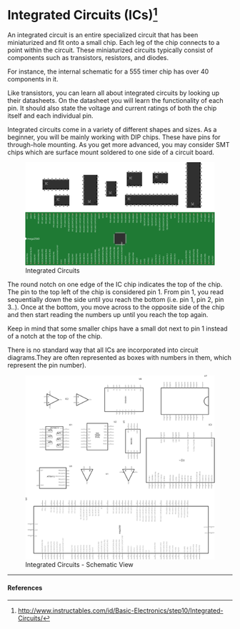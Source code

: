 <!--
title: Integrated Circuits (ICs) and Microcontrollers
summary: This document describes integrated circuits and microcontroller component.
author: G. L. Clark, II
date Created: March 6, 2016
date Modified:{{ file.mtime }}
filename: integrated-circuits.md
-->

# Integrated Circuits (ICs)[^1]

An integrated circuit is an entire specialized circuit that has been miniaturized and fit onto a small chip. Each leg of the chip connects to a point within the circuit. These miniaturized circuits typically consist of components such as transistors, resistors, and diodes.

For instance, the internal schematic for a 555 timer chip has over 40 components in it.

Like transistors, you can learn all about integrated circuits by looking up their datasheets. On the datasheet you will learn the functionality of each pin. It should also state the voltage and current ratings of both the chip itself and each individual pin.

Integrated circuits come in a variety of different shapes and sizes. As a beginner, you will be mainly working with DIP chips. These have pins for through-hole mounting. As you get more advanced, you may consider SMT chips which are surface mount soldered to one side of a circuit board.

<figure>
<img src="../assets/images/integrated-circuits.svg" alt="Integrated Circuits">
<figcaption>Integrated Circuits</figcaption>
</figure>

The round notch on one edge of the IC chip indicates the top of the chip. The pin to the top left of the chip is considered pin 1. From pin 1, you read sequentially down the side until you reach the bottom (i.e. pin 1, pin 2, pin 3..). Once at the bottom, you move across to the opposite side of the chip and then start reading the numbers up until you reach the top again.

Keep in mind that some smaller chips have a small dot next to pin 1 instead of a notch at the top of the chip.

There is no standard way that all ICs are incorporated into circuit diagrams.They are often represented as boxes with numbers in them, which represent the pin number).

<figure>
<img src="../assets/images/integrated-circuits-schematic.svg" alt="Integrated Circuits - Schematic View">
<figcaption>Integrated Circuits - Schematic View</figcaption>
</figure>

---

#### References

[^1]: http://www.instructables.com/id/Basic-Electronics/step10/Integrated-Circuits/
[^2]: https://en.wikipedia.org/wiki/Integrated_circuit